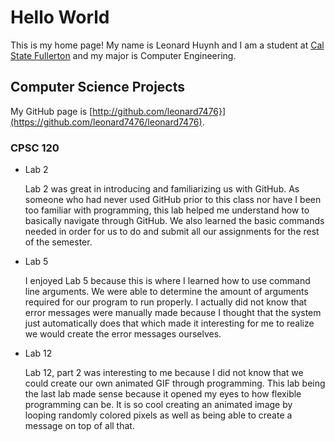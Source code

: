 # Hello World

This is my home page! My name is Leonard Huynh and I am a student at [Cal State Fullerton](http://www.fullerton.edu/) and my major is Computer Engineering.

## Computer Science Projects

My GitHub page is [http://github.com/leonard7476}](https://github.com/leonard7476/leonard7476).

### CPSC 120

* Lab 2

    Lab 2 was great in introducing and familiarizing us with GitHub. As someone who had never used GitHub prior to this class nor have I been too familiar with programming, this lab helped me understand how to basically navigate through GitHub. We also learned the basic commands needed in order for us to do and submit all our assignments for the rest of the semester. 

* Lab 5

    I enjoyed Lab 5 because this is where I learned how to use command line arguments. We were able to determine the amount of arguments required for our program to run properly. I actually did not know that error messages were manually made because I thought that the system just automatically does that which made it interesting for me to realize we would create the error messages ourselves. 

* Lab 12

    Lab 12, part 2 was interesting to me because I did not know that we could create our own animated GIF through programming. This lab being the last lab made sense because it opened my eyes to how flexible programming can be. It is so cool creating an animated image by looping randomly colored pixels as well as being able to create a message on top of all that. 